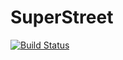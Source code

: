 # SuperStreet

[![Build Status](https://travis-ci.com/rusili/SuperStreet.svg?branch=AS32Canary)](https://travis-ci.com/rusili/SuperStreet)
